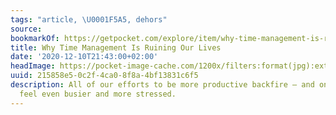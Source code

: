 ```yaml
---
tags: "article, \U0001F5A5, dehors"
source:
bookmarkOf: https://getpocket.com/explore/item/why-time-management-is-ruining-our-lives?utm\_source=densediscovery&utm\_medium=email&utm\_campaign=newsletter-issue-116
title: Why Time Management Is Ruining Our Lives
date: '2020-12-10T21:43:00+02:00'
headImage: https://pocket-image-cache.com/1200x/filters:format(jpg):extract_focal()/https%3A%2F%2Fs3.amazonaws.com%2Fpocket-syndicated-images%2Farticles%2F1466%2F1567051624_GettyImages-531723447.jpg
uuid: 215858e5-0c2f-4ca0-8f8a-4bf13831c6f5
description: All of our efforts to be more productive backfire – and only make us
  feel even busier and more stressed.
---
```


